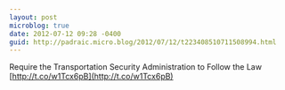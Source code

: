 ```yaml
---
layout: post
microblog: true
date: 2012-07-12 09:28 -0400
guid: http://padraic.micro.blog/2012/07/12/t223408510711508994.html
---
```

Require the Transportation Security Administration to Follow the Law [http://t.co/w1Tcx6pB](http://t.co/w1Tcx6pB)

